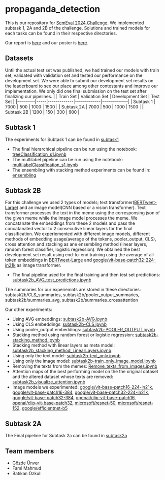 # propaganda_detection
 
 This is our repository for [SemEval 2024 Challenge](https://propaganda.math.unipd.it/semeval2024task4/index.html). We implemented subtask 1, 2A and 2B of the challenge. Solutions and trained models for each tasks can be found in their respective directories.

 Our report is [here](https://gitlab.lrz.de/masters-thesis-daryna/nlp-lab-ws2023/persuasion_technique_detection/-/blob/main/Detection_of_Persuasion_Techniques_in_Memes_Report.pdf) and our poster is [here](https://gitlab.lrz.de/masters-thesis-daryna/nlp-lab-ws2023/persuasion_technique_detection/-/blob/main/Poster_Detection_of_Persuasion_Techniques_FINAL.pdf?ref_type=heads).

## Datasets
Until the actual test set was published, we had trained our models with train set, validated with validation set and tested our performance on the development set. We were able to submit our development set results on the leaderboard to see our place among other contestants and improve our implementation. We only did one final submission on the test set after finalizing our pipelines.
|    | Train Set | Validation Set | Development Set | Test Set |
|---------|-----|-------------|-------------|-------------|
| Subtask 1   | 7000  | 500  | 1000 | 1500 |
| Subtask 2A  | 7000  | 500  | 1000 | 1500 |
| Subtask 2B | 1200  | 150  | 300 | 600 |

## Subtask 1
The experiments for Subtask 1 can be found in [subtask1](https://gitlab.lrz.de/masters-thesis-daryna/nlp-lab-ws2023/persuasion_technique_detection/-/tree/main/subtask1)

- The final hierarchical pipeline can be run using the notebook:
[treeClassification_s1.ipynb](https://gitlab.lrz.de/masters-thesis-daryna/nlp-lab-ws2023/persuasion_technique_detection/-/blob/main/subtask1/transformer/training/treeClassification_s1.ipynb)
- The multilabel pipeline can be run using the notebook:
[multilabelClassification_s1.ipynb](https://gitlab.lrz.de/masters-thesis-daryna/nlp-lab-ws2023/persuasion_technique_detection/-/blob/main/subtask1/transformer/training/multilabelClassification_s1.ipynb)
- The ensembling with stacking method experiments can be found in:
[ensembling](https://gitlab.lrz.de/masters-thesis-daryna/nlp-lab-ws2023/persuasion_technique_detection/-/tree/main/subtask1/transformer/ensembling)
## Subtask 2B
 For this challenge we used 2 types of models; text transformer([BERTweet-Large](https://arxiv.org/abs/2005.10200)) and an image model(CNN based or a vision transformer). Text transformer processes the text in the meme using the corresponsing json of the given meme while the image model processes the meme. We concatanate the embeddings from these 2 models and pass the concatanated vector to 2 consecutive linear layers for the final classification. We experiemented with different image models, different methods of embedding usage(average of the tokens, pooler_output, CLS), cross attention and stacking as ane ensembling method (linear layers, random forest classifier, logistic regression). We obtained the best development set result using end-to-end training using the average of all token embeddings in [BERTweet-Large](https://arxiv.org/abs/2005.10200) and [google/vit-base-patch32-224-in21k](https://arxiv.org/abs/2010.11929) as image transformer.

- The final pipeline used for the final training and then test set predictions: [subtask2b_AVG_test_predictions.ipynb](https://gitlab.lrz.de/masters-thesis-daryna/nlp-lab-ws2023/persuasion_technique_detection/-/blob/main/subtask2b/subtask2b_AVG_test_predictions.ipynb?ref_type=heads)

The summaries for our experiemnts are stored in these directories: subtask2b/CLS_summaries, subtask2b/pooler_output_summaries, subtask2b/summaries_avg, subtask2b/summaries_crossattention

Our other experiments:
- Using AVG embeddings: [subtask2b-AVG.ipynb](https://gitlab.lrz.de/masters-thesis-daryna/nlp-lab-ws2023/persuasion_technique_detection/-/blob/main/subtask2b/subtask2b-AVG.ipynb)
- Using CLS embeddings: [subtask2b-CLS.ipynb](https://gitlab.lrz.de/masters-thesis-daryna/nlp-lab-ws2023/persuasion_technique_detection/-/blob/main/subtask2b/subtask2b-CLS.ipynb)
- Using pooler_output embeddings: [subtask2b-POOLER_OUTPUT.ipynb](https://gitlab.lrz.de/masters-thesis-daryna/nlp-lab-ws2023/persuasion_technique_detection/-/blob/main/subtask2b/subtask2b-POOLER_OUTPUT.ipynb)
- Stacking method using random forest or logistic regression: [subtask2b-stacking_method.ipynb](https://gitlab.lrz.de/masters-thesis-daryna/nlp-lab-ws2023/persuasion_technique_detection/-/blob/main/subtask2b/subtask2b_stacking_method.ipynb)
- Stacking method with linear layers as meta model: [subtask2b_stacking_method_LinearLayers.ipynb](https://gitlab.lrz.de/masters-thesis-daryna/nlp-lab-ws2023/persuasion_technique_detection/-/blob/main/subtask2b/subtask2b_stacking_method_LinearLayers.ipynb)
- Using only the text model: [subtask2b-text_only.ipynb](https://gitlab.lrz.de/masters-thesis-daryna/nlp-lab-ws2023/persuasion_technique_detection/-/blob/main/subtask2b/subtask2b_text_only.ipynb) 
- Using only the image model: [subtask2b-train_only_image_model.ipynb](https://gitlab.lrz.de/masters-thesis-daryna/nlp-lab-ws2023/persuasion_technique_detection/-/blob/main/subtask2b/subtask2b_train_only_image_model.ipynb) 
- Removing the texts from the memes: [Remove_texts_from_images.ipynb](https://gitlab.lrz.de/masters-thesis-daryna/nlp-lab-ws2023/persuasion_technique_detection/-/blob/main/subtask2b/Remove_texts_from_images.ipynb) 
- Attention maps of the best performing model on the the original dataset and the altered dataset whose texts are removed: [subtask2b_visualize_attention.ipynb](https://gitlab.lrz.de/masters-thesis-daryna/nlp-lab-ws2023/persuasion_technique_detection/-/blob/main/subtask2b/subtask2b_visualize_attention.ipynb)
- Image models we experimented: 
[google/vit-base-patch16-224-in21k](https://arxiv.org/abs/2010.11929), [google/vit-base-patch16-384](https://arxiv.org/abs/2010.11929), [google/vit-base-patch32-224-in21k](https://arxiv.org/abs/2010.11929), [google/vit-base-patch32-384](https://arxiv.org/abs/2010.11929), [openai/clip-vit-base-patch16](https://arxiv.org/abs/2103.00020), [openai/clip-vit-base-patch32](https://arxiv.org/abs/2103.00020), [microsoft/resnet-50](https://arxiv.org/abs/1512.03385), [microsoft/resnet-152](https://arxiv.org/abs/1512.03385), [google/efficientnet-b5](https://arxiv.org/abs/1905.11946)

## Subtask 2A
The Final pipeline for Subtask 2a can be found in [subtask2a](https://gitlab.lrz.de/masters-thesis-daryna/nlp-lab-ws2023/persuasion_technique_detection/-/tree/main/subtask2a?ref_type=heads)
## Team members
- Gözde Ünver
- Fami Mahmud
- Batıkan Özkul
